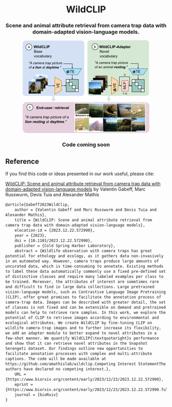 <h1 style="text-align: center;">WildCLIP</h1>
<h3 style="text-align: center;">Scene and animal attribute retrieval from camera trap data with domain-adapted vision-language models.</h3>


<center>
    <img src="https://github.com/amathislab/wildclip/blob/main/resources/overview.png" alt="Overview">
</center>

<h3 style="text-align: center;">Code coming soon</h3>

## Reference

If you find this code or ideas presented in our work useful, please cite:

[WildCLIP: Scene and animal attribute retrieval from camera trap data with domain-adapted vision-language models](https://www.biorxiv.org/content/10.1101/2023.12.22.572990v1) 
by  Valentin Gabeff,  Marc Russwurm,  Devis Tuia and Alexander Mathis


```
@article{Gabeff2023WildClip,
	author = {Valentin Gabeff and Marc Russwurm and Devis Tuia and Alexander Mathis},
	title = {WildCLIP: Scene and animal attribute retrieval from camera trap data with domain-adapted vision-language models},
	elocation-id = {2023.12.22.572990},
	year = {2023},
	doi = {10.1101/2023.12.22.572990},
	publisher = {Cold Spring Harbor Laboratory},
	abstract = {Wildlife observation with camera traps has great potential for ethology and ecology, as it gathers data non-invasively in an automated way. However, camera traps produce large amounts of uncurated data, which is time-consuming to annotate. Existing methods to label these data automatically commonly use a fixed pre-defined set of distinctive classes and require many labeled examples per class to be trained. Moreover, the attributes of interest are sometimes rare and difficult to find in large data collections. Large pretrained vision-language models, such as Contrastive Language Image Pretraining (CLIP), offer great promises to facilitate the annotation process of camera-trap data. Images can be described with greater detail, the set of classes is not fixed and can be extensible on demand and pretrained models can help to retrieve rare samples. In this work, we explore the potential of CLIP to retrieve images according to environmental and ecological attributes. We create WildCLIP by fine-tuning CLIP on wildlife camera-trap images and to further increase its flexibility, we add an adapter module to better expand to novel attributes in a few-shot manner. We quantify WildCLIP{\textquoteright}s performance and show that it can retrieve novel attributes in the Snapshot Serengeti dataset. Our findings outline new opportunities to facilitate annotation processes with complex and multi-attribute captions. The code will be made available at https://github.com/amathislab/wildclip.Competing Interest StatementThe authors have declared no competing interest.},
	URL = {https://www.biorxiv.org/content/early/2023/12/23/2023.12.22.572990},
	eprint = {https://www.biorxiv.org/content/early/2023/12/23/2023.12.22.572990.full.pdf},
	journal = {bioRxiv}
}
```
